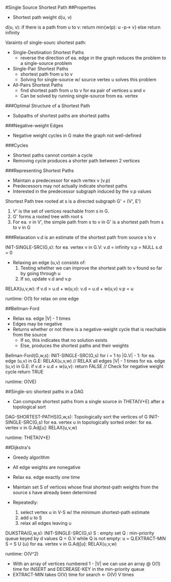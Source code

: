#Single Source Shortest Path
##Properties
- Shortest path weight d(u, v)

d(u, v):
    if there is a path from u to v:
        return min{w(p): u -p-> v}
    else return infinity

Varaints of single-sourc shortest path:
- Single-Destination Shortest Paths
    - reverse the direction of ea. edge in the graph reduces the problem to a single-source problem
- Single-Pair Shortest Paths
    - shortest path from u to v
    - Solving for single-source w/ source vertex u solves this problem
- All-Pairs Shortest Paths
    - find shortest path from u to v for ea pair of vertices u and v
    - Can be solved by running single-source from ea. vertex

###Optimal Structure of a Shortest Path
- Subpaths of shortest paths are shortest paths

###Negative-weight Edges
- Negative weight cycles in G make the graph not well-defined

###Cycles
- Shortest paths cannot contain a cycle
- Removing cycle produces a shorter path between 2 vertices

###Representing Shortest Paths
- Maintain a predecessor for each vertex v (v.p)
- Predecessors may not actually indicate shortest paths
- Interested in the predecessor subgraph induced by the v.p values

Shortest Path tree rooted at s is a directed subgraph G' = (V', E')
1. V' is the set of vertices reachable from s in G.
2. G' forms a rooted tree with root s
3. For ea. v in V', the simple path from s to v in G' is a shortest path from s to v in G

###Relaxation
v.d is an estimate of the shortest path from source s to v

INIT-SINGLE-SRC(G,s):
    for ea. vertex v in G.V:
        v.d = infinity
        v.p = NULL
    s.d = 0

- Relaxing an edge (u,v) consists of:
    1. Testing whether we can improve the shortest path to v found so far by going through u
    2. If so, update v.d and v.p

RELAX(u,v,w):
    if v.d > u.d + w(u,v):
        v.d = u.d + w(u,v)
        v.p = u

runtime: O(1) for relax on one edge

##Bellman-Ford
- Relax ea. edge |V| - 1 times
- Edges may be negative
- Returns whether or not there is a negative-weight cycle that is reachable from the source
    - If so, this indicates that no solution exists
    - Else, produces the shortest paths and their weights

Bellman-Ford(G,w,s):
    INIT-SINGLE-SRC(G,s)
    for i = 1 to |G.V| - 1:
        for ea. edge (u,v) in G.E:
            RELAX(u,v,w)                // RELAX all edges |V| - 1 times
    for ea. edge (u,v) in G.E:
        if v.d > u.d + w(u,v):
            return FALSE                // Check for negative weight cycle
    return TRUE

runtime: O(VE)

##Single-src shortest paths in a DAG
- Can compute shortest paths from a single source in THETA(V+E) after a topological sort

DAG-SHORTEST-PATHS(G,w,s):
    Topologically sort the vertices of G
    INIT-SINGLE-SRC(G,s)
    for ea. vertex u in topologically sorted order:
        for ea. vertex v in G.Adj[u]:
            RELAX(u,v,w)

runtime: THETA(V+E)

##Dijkstra's
- Greedy algorithm
- All edge weights are nonegative
- Relax ea. edge exactly one time

- Maintain set S of vertices whose final shortest-path weights from the source s have already been determined
- Repeatedly:
    1. select vertex u in V-S w/ the minimum shortest-path estimate
    2. add u to S
    3. relax all edges leaving u

DIJKSTRA(G,w,s):
    INIT-SINGLE-SRC(G,s)
    S : empty set
    Q : min-priority queue keyed by d values
    Q = G.V
    while Q is not empty:
        u = Q.EXTRACT-MIN
        S = S U {u}
        for ea. vertex v in G.Adj[u]:
            RELAX(u,v,w)

runtime: O(V^2)
- With an array of vertices numbered 1 - |V| we can use an array @ O(1) time for INSERT and DECREASE-KEY in the min-priority queue
- EXTRACT-MIN takes O(V) time for search    <- O(V) V times





